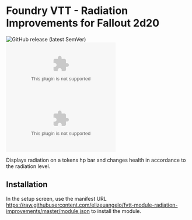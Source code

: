 # Foundry VTT - Radiation Improvements for Fallout 2d20

![GitHub release (latest SemVer)](https://img.shields.io/github/v/release/elizeuangelo/fvtt-module-radiation-improvements)
![GitHub Releases](https://img.shields.io/github/downloads/elizeuangelo/fvtt-module-radiation-improvements/latest/module.zip)
![GitHub All Releases](https://img.shields.io/github/downloads/elizeuangelo/fvtt-module-radiation-improvements/module.zip?label=downloads)

Displays radiation on a tokens hp bar and changes health in accordance to the radiation level.

## Installation

In the setup screen, use the manifest URL https://raw.githubusercontent.com/elizeuangelo/fvtt-module-radiation-improvements/master/module.json to install the module.
